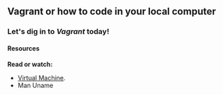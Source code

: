## Vagrant or how to code in your local computer
### Let's dig in to *Vagrant* today!
#### Resources
**Read or watch:**
* [Virtual Machine](https://en.wikipedia.org/wiki/Virtual_machine "Virtual Machine").
* Man Uname
